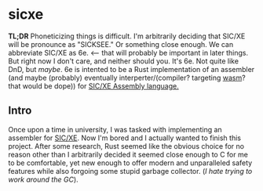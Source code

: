 # sicxe

**TL;DR**
Phoneticizing things is difficult. I'm arbitrarily deciding that SIC/XE will be pronounce as "SICKSEE."
Or something close enough. We can abbreviate SIC/XE as 6e. <-- that will probably be important in later things. But right now I don't care, and neither should you.
It's 6e. Not quite like DnD, but *maybe*. 6e is intented to be a Rust implementation of an assembler (and maybe (probably) eventually interperter/(compiler? targeting [wasm](https://webassembly.org/)? that would be dope)) for [SIC/XE Assembly language.](https://en.wikipedia.org/wiki/Simplified_Instructional_Computer#Emulating_the_SIC_System)

## Intro
Once upon a time in university, I was tasked with implementing an assembler for [SIC/XE](https://en.wikipedia.org/wiki/Simplified_Instructional_Computer).
Now I'm bored and I actually wanted to finish this project. After some research, Rust seemed like the obvious choice for no reason other than I arbitrarily decided it
seemed close enough to C for me to be comfortable, yet new enough to offer modern and unparalleled safety features while also forgoing some stupid garbage collector. (*I hate trying to work around the GC*).
